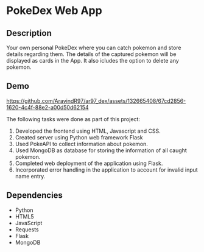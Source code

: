 # PokeDex Web App

## Description
Your own personal PokeDex where you can catch pokemon and store details regarding them. The details of the captured pokemon will be displayed as cards in the App. It also icludes the option to delete any pokemon.

## Demo


https://github.com/AravindR97/ar97_dex/assets/132665408/67cd2856-1620-4c4f-88e2-a00d50d62154



The following tasks were done as part of this project:
  1. Developed the frontend using HTML, Javascript and CSS.
  2. Created server using Python web framework Flask
  3. Used PokeAPI to collect information about pokemon.
  4. Used MongoDB as database for storing the information of all caught pokemon.
  5. Completed web deployment of the application using Flask.
  6. Incorporated error handling in the application to account for invalid input name entry.

## Dependencies
* Python
* HTML5
* JavaScript
* Requests
* Flask
* MongoDB
